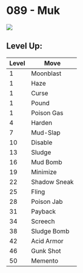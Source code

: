 # 089 - Muk
![][089]

## Level Up:

Level | Move
---   | ---
  1   | Moonblast
  1   | Haze
  1   | Curse
  1   | Pound
  1   | Poison Gas
  4   | Harden
  7   | Mud-Slap
 10   | Disable
 13   | Sludge
 16   | Mud Bomb
 19   | Minimize
 22   | Shadow Sneak
 25   | Fling
 28   | Poison Jab
 31   | Payback
 34   | Screech
 38   | Sludge Bomb
 42   | Acid Armor
 46   | Gunk Shot
 50   | Memento



[089]: /img/pokemon/089.png
